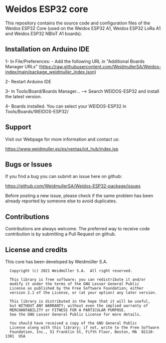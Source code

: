 # Weidos ESP32 core

This repository contains the source code and configuration files of the Weidos ESP32 Core
(used on the Weidos ESP32 A1, Weidos ESP32 LoRa A1 and Weidos ESP32 NBIoT A1 boards).

## Installation on Arduino IDE

1- In File/Preferences:
	- Add the following URL in "Additional Boards Manager URLs" (https://raw.githubusercontent.com/WeidmullerSA/Weidos-index/main/package_weidmuller_index.json)

2- Restart Arduino IDE

3- In Tools/Board/Boards Manager... --> Search WEIDOS-ESP32 and install the latest version.
	
4- Boards installed. You can select your WEIDOS-ESP32 in Tools/Boards/WEIDOS-ESP32/


## Support

Visit our Webpage for more information and contact us:

https://www.weidmuller.es/es/ventas/iot_hub/index.jsp

## Bugs or Issues

If you find a bug you can submit an issue here on github:

https://github.com/WeidmullerSA/Weidos-ESP32-package/issues

Before posting a new issue, please check if the same problem has been already reported by someone else
to avoid duplicates.

## Contributions

Contributions are always welcome. The preferred way to receive code contribution is by submitting a 
Pull Request on github.



## License and credits

This core has been developed by Weidmüller S.A.

```
  Copyright (c) 2021 Weidmüller S.A.  All right reserved.

  This library is free software; you can redistribute it and/or
  modify it under the terms of the GNU Lesser General Public
  License as published by the Free Software Foundation; either
  version 2.1 of the License, or (at your option) any later version.

  This library is distributed in the hope that it will be useful,
  but WITHOUT ANY WARRANTY; without even the implied warranty of
  MERCHANTABILITY or FITNESS FOR A PARTICULAR PURPOSE.
  See the GNU Lesser General Public License for more details.

  You should have received a copy of the GNU General Public
  License along with this library; if not, write to the Free Software
  Foundation, Inc., 51 Franklin St, Fifth Floor, Boston, MA  02110-1301  USA
```

